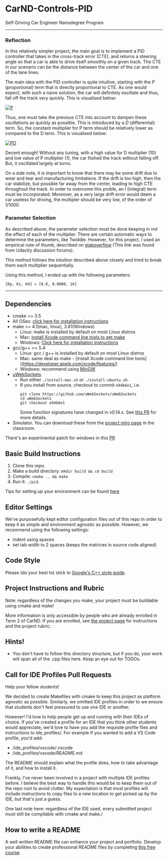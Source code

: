 # CarND-Controls-PID
Self-Driving Car Engineer Nanodegree Program

---
### Reflection
In this relatively simpler project, the main goal is to implement a PID controller that takes in the cross-track error (CTE), and returns a steering angle so that a car is able to drive itself smoothly on a given track. The CTE in our scenario can be the distance between the center of the car and one of the lane lines.

The main idea with the PID controller is quite intuitive, starting with the *P* (proportional) term that is directly proportional to CTE. As one would expect, with such a naive solution, the car will definitely oscillate and thus, fall off the track very quickly. This is visualised below:

[![P](http://img.youtube.com/vi/csjbgmhC1tk/0.jpg)](http://www.youtube.com/watch?v=csjbgmhC1tk)

Thus, one must take the previous CTE into account to dampen these oscillations as quickly as possible. This is introduced by a *D* (differential) term. So, the constant multiplier for P term should be relatively lower as compared to the D term. This is visualised below:

[![PD](http://img.youtube.com/vi/iisAz_6mmXw/2.jpg)](http://www.youtube.com/watch?v=iisAz_6mmXw)

Decent enough! Without any tuning, with a high value for D multiplier (10) and low value of P multiplier (1), the car fiished the track without falling off. But, it oscillated largely at turns. 

On a side note, it is important to know that there may be some drift due to wear and tear and manufacturing limitations. If the drift is too high, then the car stabilize, but possible far away from the center, leading to high CTE throughout the track. In order to overcome this proble, an *I* (integral) term must be incorporated. Moreover, as a very large drift error would deem a car useless for driving, the multipler should be very low, of the order of 1/1000.

### Parameter Selection
As described above, the parameter selection must be done keeping in ind the effect of each of the multiplier. There are certain automatic ways to determine the parameters, like Twiddle. However, for this project, I used an empirical rulw of thumb, described on [stakoverflow](https://robotics.stackexchange.com/questions/167/what-are-good-strategies-for-tuning-pid-loops) (This link was found from Udacity discussion forums).

This method follows the intuition described above closely and tried to break them each multiplier sequentially.

Using this method, I ended up with the following parameters:

```
[Kp, Ki, Kd] = [0.8, 0.0008, 16]
```

---

## Dependencies

* cmake >= 3.5
 * All OSes: [click here for installation instructions](https://cmake.org/install/)
* make >= 4.1(mac, linux), 3.81(Windows)
  * Linux: make is installed by default on most Linux distros
  * Mac: [install Xcode command line tools to get make](https://developer.apple.com/xcode/features/)
  * Windows: [Click here for installation instructions](http://gnuwin32.sourceforge.net/packages/make.htm)
* gcc/g++ >= 5.4
  * Linux: gcc / g++ is installed by default on most Linux distros
  * Mac: same deal as make - [install Xcode command line tools]((https://developer.apple.com/xcode/features/)
  * Windows: recommend using [MinGW](http://www.mingw.org/)
* [uWebSockets](https://github.com/uWebSockets/uWebSockets)
  * Run either `./install-mac.sh` or `./install-ubuntu.sh`.
  * If you install from source, checkout to commit `e94b6e1`, i.e.
    ```
    git clone https://github.com/uWebSockets/uWebSockets 
    cd uWebSockets
    git checkout e94b6e1
    ```
    Some function signatures have changed in v0.14.x. See [this PR](https://github.com/udacity/CarND-MPC-Project/pull/3) for more details.
* Simulator. You can download these from the [project intro page](https://github.com/udacity/self-driving-car-sim/releases) in the classroom.

There's an experimental patch for windows in this [PR](https://github.com/udacity/CarND-PID-Control-Project/pull/3)

## Basic Build Instructions

1. Clone this repo.
2. Make a build directory: `mkdir build && cd build`
3. Compile: `cmake .. && make`
4. Run it: `./pid`. 

Tips for setting up your environment can be found [here](https://classroom.udacity.com/nanodegrees/nd013/parts/40f38239-66b6-46ec-ae68-03afd8a601c8/modules/0949fca6-b379-42af-a919-ee50aa304e6a/lessons/f758c44c-5e40-4e01-93b5-1a82aa4e044f/concepts/23d376c7-0195-4276-bdf0-e02f1f3c665d)

## Editor Settings

We've purposefully kept editor configuration files out of this repo in order to
keep it as simple and environment agnostic as possible. However, we recommend
using the following settings:

* indent using spaces
* set tab width to 2 spaces (keeps the matrices in source code aligned)

## Code Style

Please (do your best to) stick to [Google's C++ style guide](https://google.github.io/styleguide/cppguide.html).

## Project Instructions and Rubric

Note: regardless of the changes you make, your project must be buildable using
cmake and make!

More information is only accessible by people who are already enrolled in Term 2
of CarND. If you are enrolled, see [the project page](https://classroom.udacity.com/nanodegrees/nd013/parts/40f38239-66b6-46ec-ae68-03afd8a601c8/modules/f1820894-8322-4bb3-81aa-b26b3c6dcbaf/lessons/e8235395-22dd-4b87-88e0-d108c5e5bbf4/concepts/6a4d8d42-6a04-4aa6-b284-1697c0fd6562)
for instructions and the project rubric.

## Hints!

* You don't have to follow this directory structure, but if you do, your work
  will span all of the .cpp files here. Keep an eye out for TODOs.

## Call for IDE Profiles Pull Requests

Help your fellow students!

We decided to create Makefiles with cmake to keep this project as platform
agnostic as possible. Similarly, we omitted IDE profiles in order to we ensure
that students don't feel pressured to use one IDE or another.

However! I'd love to help people get up and running with their IDEs of choice.
If you've created a profile for an IDE that you think other students would
appreciate, we'd love to have you add the requisite profile files and
instructions to ide_profiles/. For example if you wanted to add a VS Code
profile, you'd add:

* /ide_profiles/vscode/.vscode
* /ide_profiles/vscode/README.md

The README should explain what the profile does, how to take advantage of it,
and how to install it.

Frankly, I've never been involved in a project with multiple IDE profiles
before. I believe the best way to handle this would be to keep them out of the
repo root to avoid clutter. My expectation is that most profiles will include
instructions to copy files to a new location to get picked up by the IDE, but
that's just a guess.

One last note here: regardless of the IDE used, every submitted project must
still be compilable with cmake and make./

## How to write a README
A well written README file can enhance your project and portfolio.  Develop your abilities to create professional README files by completing [this free course](https://www.udacity.com/course/writing-readmes--ud777).

